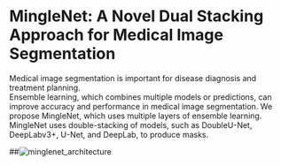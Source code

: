 <h1>MingleNet: A Novel Dual Stacking Approach for Medical Image Segmentation</h1>
Medical image segmentation is important for disease diagnosis and treatment planning. 
</br>
Ensemble learning, which combines multiple models or predictions, can improve accuracy and performance in medical image segmentation. We propose MingleNet, which uses multiple layers of ensemble learning. 
</br>
MingleNet uses double-stacking of models, such as DoubleU-Net, DeepLabv3+, U-Net, and DeepLab, to produce masks.

##![minglenet_architecture](https://github.com/TheDRXu/Mingle-Net/assets/101695920/19e8c9a7-ce59-4fc8-93bd-0c098cc7022c)
